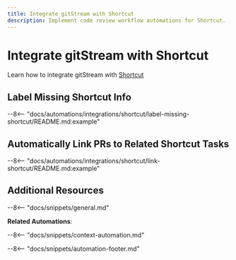 ```yaml
---
title: Integrate gitStream with Shortcut
description: Implement code review workflow automations for Shortcut.
---
```

# Integrate gitStream with Shortcut
Learn how to integrate gitStream with [Shortcut](https://www.shortcut.com/)

<a name="label-missing-shortcut"></a>
## Label Missing Shortcut Info
--8<-- "docs/automations/integrations/shortcut/label-missing-shortcut/README.md:example"

<a name="link-shortcut"></a>
## Automatically Link PRs to Related Shortcut Tasks
--8<-- "docs/automations/integrations/shortcut/link-shortcut/README.md:example"


## Additional Resources

--8<-- "docs/snippets/general.md"

**Related Automations**:

--8<-- "docs/snippets/context-automation.md"

--8<-- "docs/snippets/automation-footer.md"